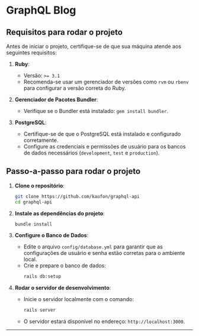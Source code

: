 # GraphQL Blog

## Requisitos para rodar o projeto

Antes de iniciar o projeto, certifique-se de que sua máquina atende aos seguintes requisitos:

1. **Ruby**:
   - Versão: `>= 3.1`
   - Recomenda-se usar um gerenciador de versões como `rvm` ou `rbenv` para configurar a versão correta do Ruby.

2. **Gerenciador de Pacotes Bundler**:
   - Verifique se o Bundler está instalado: `gem install bundler`.

3. **PostgreSQL**:
   - Certifique-se de que o PostgreSQL está instalado e configurado corretamente.
   - Configure as credenciais e permissões de usuário para os bancos de dados necessários (`development`, `test` e `production`).


## Passo-a-passo para rodar o projeto

1. **Clone o repositório**:
   ```bash
   git clone https://github.com/kaufon/graphql-api
   cd graphql-api
   ```

2. **Instale as dependências do projeto**:
   ```bash
   bundle install
   ```

3. **Configure o Banco de Dados**:
   - Edite o arquivo `config/database.yml` para garantir que as configurações de usuário e senha estão corretas para o ambiente local.
   - Crie e prepare o banco de dados:
     ```bash
     rails db:setup
     ```

4. **Rodar o servidor de desenvolvimento**:
   - Inicie o servidor localmente com o comando:
     ```bash
     rails server
     ```
   - O servidor estará disponível no endereço: `http://localhost:3000`.

---

